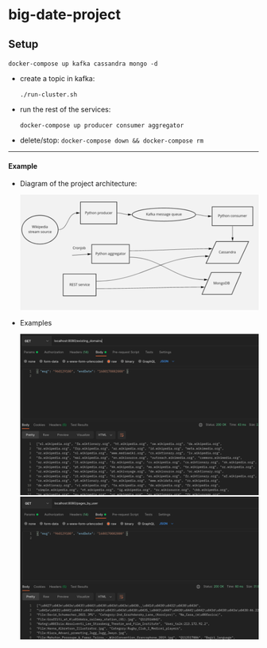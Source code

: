 # big-date-project

## Setup

`docker-compose up kafka cassandra mongo -d`

- create a topic in kafka:

    `./run-cluster.sh`

- run the rest of the services:
    
    `docker-compose up producer consumer aggregator`

- delete/stop:
    `docker-compose down && docker-compose rm`

--- 

#### Example

- Diagram of the project architecture:

    ![](/res/diagram.png)

- Examples
    
    ![](/res/ex1.png)
    ![](/res/ex2.png)

